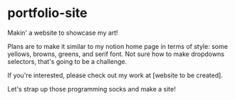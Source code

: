 # portfolio-site
Makin' a website to showcase my art!

Plans are to make it similar to my notion home page in terms of style: some yellows, browns, greens, and serif font.
Not sure how to make dropdowns selectors, that's going to be a challenge.

If you're interested, please check out my work at [website to be created].

Let's strap up those programming socks and make a site!
